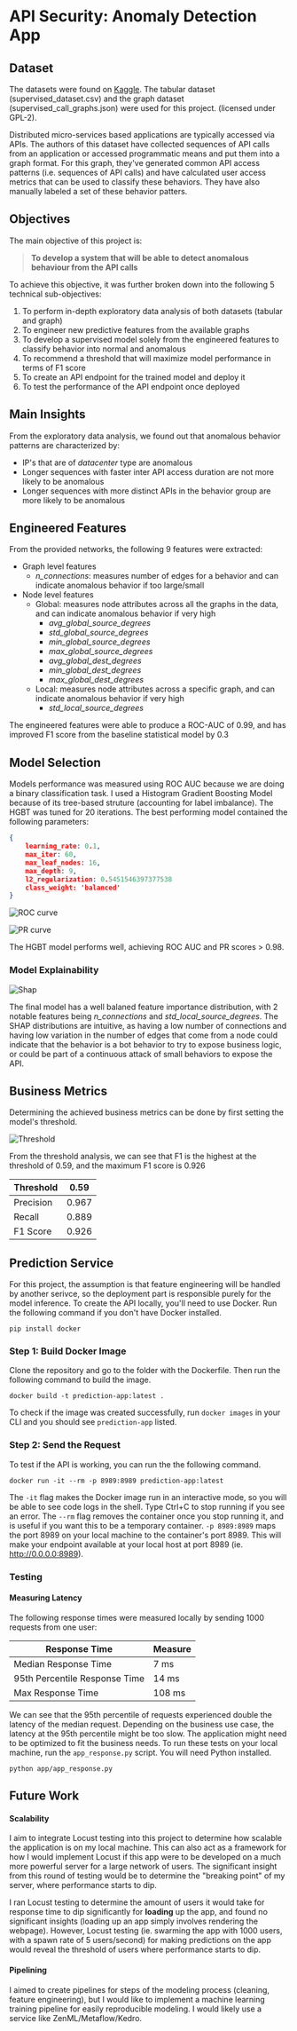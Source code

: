 # API Security: Anomaly Detection App

## Dataset

The datasets were found on [Kaggle](https://www.kaggle.com/datasets/tangodelta/api-access-behaviour-anomaly-dataset/data). The tabular dataset (supervised_dataset.csv) and the graph dataset (supervised_call_graphs.json) were used for this project. (licensed under GPL-2).

Distributed micro-services based applications are typically accessed via APIs. The authors of this dataset have collected sequences of API calls from an application or accessed programmatic means and put them into a graph format. For this graph, they've generated common API access patterns (i.e. sequences of API calls) and have calculated user access metrics that can be used to classify these behaviors. They have also manually labeled a set of these behavior patters.

## Objectives

The main objective of this project is:

> **To develop a system that will be able to detect anomalous behaviour from the API calls**

To achieve this objective, it was further broken down into the following 5 technical sub-objectives:

1. To perform in-depth exploratory data analysis of both datasets (tabular and graph)
2. To engineer new predictive features from the available graphs
3. To develop a supervised model solely from the engineered features to classify behavior into normal and anomalous
4. To recommend a threshold that will maximize model performance in terms of F1 score
5. To create an API endpoint for the trained model and deploy it
6. To test the performance of the API endpoint once deployed

## Main Insights

From the exploratory data analysis, we found out that anomalous behavior patterns are characterized by:

* IP's that are of *datacenter* type are anomalous
* Longer sequences with faster inter API access duration are not more likely to be anomalous
* Longer sequences with more distinct APIs in the behavior group are more likely to be anomalous

## Engineered Features

From the provided networks, the following 9 features were extracted:
 * Graph level features
   * *n_connections*: measures number of edges for a behavior and can indicate anomalous behavior if too large/small
 * Node level features
   * Global: measures node attributes across all the graphs in the data, and can indicate anomalous behavior if very high
     * *avg_global_source_degrees*
     * *std_global_source_degrees*
     * *min_global_source_degrees*
     * *max_global_source_degrees*
     * *avg_global_dest_degrees*
     * *min_global_dest_degrees*
     * *max_global_dest_degrees*
   * Local: measures node attributes across a specific graph, and can indicate anomalous behavior if very high
     * *std_local_source_degrees*

The engineered features were able to produce a ROC-AUC of 0.99, and has improved F1 score from the baseline statistical model by 0.3

## Model Selection
Models performance was measured using ROC AUC because we are doing a binary classification task. I used a Histogram Gradient Boosting Model because of its tree-based struture (accounting for label imbalance). The HGBT was tuned for 20 iterations. The best performing model contained the following parameters:

```json
{
    learning_rate: 0.1,
    max_iter: 60,
    max_leaf_nodes: 16,
    max_depth: 9,
    l2_regularization: 0.5451546397377538
    class_weight: 'balanced'
}
```

![ROC curve](assets/roc_auc.png)

![PR curve](assets/pr_curve.png)

The HGBT model performs well, achieving ROC AUC and PR scores > 0.98.

### Model Explainability

![Shap](assets/shap.png)

The final model has a well balaned feature importance distribution, with 2 notable features being *n_connections* and *std_local_source_degrees*. The SHAP distributions are intuitive, as having a low number of connections and having low variation in the number of edges that come from a node could indicate that the behavior is a bot behavior to try to expose business logic, or could be part of a continuous attack of small behaviors to expose the API.

## Business Metrics

Determining the achieved business metrics can be done by first setting the model's threshold.

![Threshold](assets/thresholds.png)

From the threshold analysis, we can see that F1 is the highest at the threshold of 0.59, and the maximum F1 score is 0.926

| Threshold  | 0.59 |
|------------|------|
| Precision  | 0.967|
| Recall     | 0.889|
| F1 Score   | 0.926|


## Prediction Service

For this project, the assumption is that feature engineering will be handled by another serivce, so the deployment part is responsible purely for the model inference.
To create the API locally, you'll need to use Docker. Run the following command if you don't have Docker installed.

```shell
pip install docker
```

### Step 1: Build Docker Image

Clone the repository and go to the folder with the Dockerfile. Then run the following command to build the image.

```shell
docker build -t prediction-app:latest .
```

To check if the image was created successfully, run `docker images` in your CLI and you should see `prediction-app` listed.

### Step 2: Send the Request

To test if the API is working, you can run the the following command. 

```shell
docker run -it --rm -p 8989:8989 prediction-app:latest
```

The `-it` flag makes the Docker image run in an interactive mode, so you will be able to see code logs in the shell. Type Ctrl+C to stop running if you see an error. The `--rm` flag removes the container once you stop running it, and is useful if you want this to be a temporary container. `-p 8989:8989` maps the port 8989 on your local machine to the container's port 8989. This will make your endpoint available at your local host at port 8989 (ie. http://0.0.0.0:8989).

### Testing

#### Measuring Latency

The following response times were measured locally by sending 1000 requests from one user:

| Response Time                 | Measure      |
|-------------------------------|--------------|
| Median Response Time          | 7 ms         |
| 95th Percentile Response Time | 14 ms        |
| Max Response Time             | 108 ms       |

We can see that the 95th percentile of requests experienced double the latency of the median request. Depending on the business use case, the latency at the 95th percentile might be too slow. The application might need to be optimized to fit the business needs.
To run these tests on your local machine, run the `app_response.py` script. You will need Python installed.

```shell
python app/app_response.py
```

## Future Work

#### Scalability

I aim to integrate Locust testing into this project to determine how scalable the application is on my local machine. This can also act as a framework for how I would implement Locust if this app were to be developed on a much more powerful server for a large network of users. The significant insight from this round of testing would be to determine the "breaking point" of my server, where performance starts to dip.

I ran Locust testing to determine the amount of users it would take for response time to dip significantly for **loading** up the app, and found no significant insights (loading up an app simply involves rendering the webpage). However, Locust testing (ie. swarming the app with 1000 users, with a spawn rate of 5 users/second) for making predictions on the app would reveal the threshold of users where performance starts to dip.

#### Pipelining

I aimed to create pipelines for steps of the modeling process (cleaning, feature engineering), but I would like to implement a machine learning training pipeline for easily reproducible modeling. I would likely use a service like ZenML/Metaflow/Kedro.



